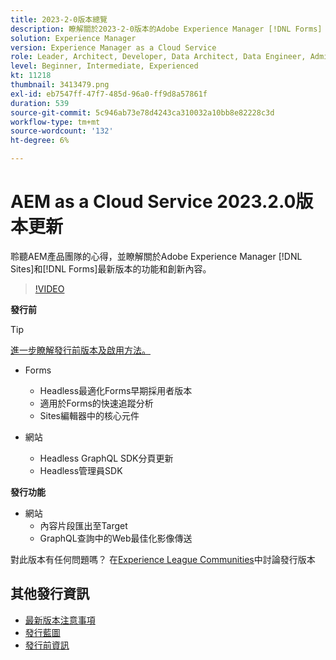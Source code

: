 ```yaml
---
title: 2023-2-0版本總覽
description: 瞭解關於2023-2-0版本的Adobe Experience Manager [!DNL Forms] 和 [!DNL Sites]的最新功能和創新內容。
solution: Experience Manager
version: Experience Manager as a Cloud Service
role: Leader, Architect, Developer, Data Architect, Data Engineer, Admin, User
level: Beginner, Intermediate, Experienced
kt: 11218
thumbnail: 3413479.png
exl-id: eb7547ff-47f7-485d-96a0-ff9d8a57861f
duration: 539
source-git-commit: 5c946ab73e78d4243ca310032a10bb8e82228c3d
workflow-type: tm+mt
source-wordcount: '132'
ht-degree: 6%

---
```


# AEM as a Cloud Service 2023.2.0版本更新

聆聽AEM產品團隊的心得，並瞭解關於Adobe Experience Manager [!DNL Sites]和[!DNL Forms]最新版本的功能和創新內容。

>[!VIDEO](https://video.tv.adobe.com/v/3416885/?quality=12&learn=on)

**發行前**

>[!TIP]
>
>[進一步瞭解發行前版本及啟用方法。](https://experienceleague.adobe.com/docs/experience-manager-cloud-service/content/release-notes/prerelease.html)

* Forms
   * Headless最適化Forms早期採用者版本
   * 適用於Forms的快速追蹤分析
   * Sites編輯器中的核心元件

* 網站
   * Headless GraphQL SDK分頁更新
   * Headless管理員SDK

**發行功能**

* 網站
   * 內容片段匯出至Target
   * GraphQL查詢中的Web最佳化影像傳送

對此版本有任何問題嗎？  在[Experience League Communities](https://adobe.ly/3KCfab0)中討論發行版本

## 其他發行資訊

* [最新版本注意事項](https://experienceleague.adobe.com/docs/experience-manager-cloud-service/content/release-notes/home.html?lang=zh-Hant)
* [發行藍圖](https://experienceleague.adobe.com/docs/experience-manager-release-information/aem-release-updates/update-releases-roadmap.html?lang=zh-Hant)
* [發行前資訊](https://experienceleague.adobe.com/docs/experience-manager-cloud-service/content/release-notes/prerelease.html)
